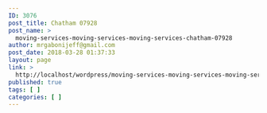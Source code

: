 ```yaml
---
ID: 3076
post_title: Chatham 07928
post_name: >
  moving-services-moving-services-moving-services-chatham-07928
author: mrgabonijeff@gmail.com
post_date: 2018-03-28 01:37:33
layout: page
link: >
  http://localhost/wordpress/moving-services-moving-services-moving-services-chatham-07928/
published: true
tags: [ ]
categories: [ ]
---
```

